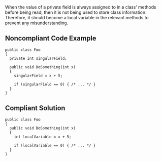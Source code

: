 
When the value of a private field is always assigned to in a class' methods before being read, then it is not being used to store class information. Therefore, it should become a local variable in the relevant methods to prevent any misunderstanding.

## Noncompliant Code Example


    public class Foo
    {
      private int singularField;
    
      public void DoSomething(int x)
      {
        singularField = x + 5;
    
        if (singularField == 0) { /* ... */ }
      }
    }


## Compliant Solution


    public class Foo
    {
      public void DoSomething(int x)
      {
        int localVariable = x + 5;
    
        if (localVariable == 0) { /* ... */ }
      }
    }

